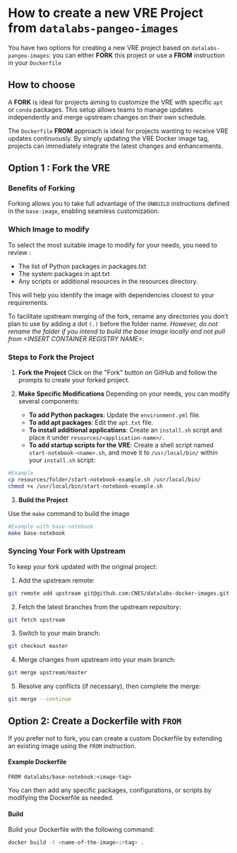 # How to create a new VRE Project from `datalabs-pangeo-images`

You have two options for creating a new VRE project based on `datalabs-pangeo-images`: you can either **FORK** this project or use a **FROM** instruction in your `Dockerfile`

## How to choose

A **FORK** is ideal for projects aiming to customize the VRE with specific `apt` or `conda` packages. This setup allows teams to manage updates independently and merge upstream changes on their own schedule.

The `Dockerfile` **FROM** approach is ideal for projects wanting to receive VRE updates continuously. By simply updating the VRE Docker image tag, projects can immediately integrate the latest changes and enhancements.

## Option 1 : Fork the VRE

### Benefits of Forking

Forking allows you to take full advantage of the `ONBUILD` instructions defined in the `base-image`, enabling seamless customization.

### Which Image to modify

To select the most suitable image to modify for your needs, you need to review :  

* The list of Python packages in packages.txt
* The system packages in apt.txt
* Any scripts or additional resources in the resources directory. 

This will help you identify the image with dependencies closest to your requirements.

To facilitate upstream merging of the fork, rename any directories you don’t plan to use by adding a dot `(.)` before the folder name.
*However, do not rename the folder if you intend to build the base image locally and not pull from \<INSERT CONTAINER REGISTRY NAME>.*

### Steps to Fork the Project

 1. **Fork the Project** 
Click on the "Fork" button on GitHub and follow the prompts to create your forked project.

 2. **Make Specific Modifications**
Depending on your needs, you can modify several components:
    * **To add Python packages**: Update the `environment.yml` file.
    * **To add apt packages**: Edit the `apt.txt` file.
    * **To install additional applications**: Create an `install.sh` script and place it under `resources/<application-name>/`.
    * **To add startup scripts for the VRE**: Create a shell script named `start-notebook-<name>.sh`, and move it to `/usr/local/bin/` within your `install.sh` script:
```bash
#Example
cp resources/folder/start-notebook-example.sh /usr/local/bin/
chmod +x /usr/local/bin/start-notebook-example.sh
```

 3. **Build the Project** 
 
Use the `make` command to build the image

```bash
#Example with base-notebook
make base-notebook
```

### Syncing Your Fork with Upstream
To keep your fork updated with the original project:
 1. Add the upstream remote: 
```bash
git remote add upstream git@github.com:CNES/datalabs-docker-images.git
```
 2. Fetch the latest branches from the upstream repository:
```bash
git fetch upstream
```
 3. Switch to your main branch:
```bash
git checkout master
```
 4. Merge changes from upstream into your main branch:
```bash
git merge upstream/master
```
 5. Resolve any conflicts (if necessary), then complete the merge:
```bash
git merge --continue
```

## Option 2: Create a Dockerfile with `FROM`

If you prefer not to fork, you can create a custom Dockerfile by extending an existing image using the `FROM` instruction.
#### Example Dockerfile
```docker
FROM datalabs/base-notebook:<image-tag>
```

You can then add any specific packages, configurations, or scripts by modifying the Dockerfile as needed.
#### Build

Build your Dockerfile with the following command:

```bash
docker build -t <name-of-the-image>:<tag> .
```
